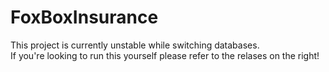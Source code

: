 # FoxBoxInsurance

This project is currently unstable while switching databases. \
If you're looking to run this yourself please refer to the relases on the right!

